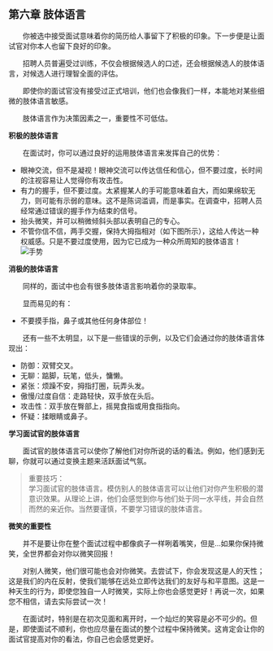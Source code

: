 ## 第六章 肢体语言

&emsp;&emsp;你被选中接受面试意味着你的简历给人事留下了积极的印象。下一步便是让面试官对你本人也留下良好的印象。

&emsp;&emsp;招聘人员普遍受过训练，不仅会根据候选人的口述，还会根据候选人的肢体语言，对候选人进行理智全面的评估。

&emsp;&emsp;即使你的面试官没有接受过正式培训，他们也会像我们一样，本能地对某些细微的肢体语言敏感。

&emsp;&emsp;肢体语言作为决策因素之一，重要性不可低估。

**积极的肢体语言**

&emsp;&emsp;在面试时，你可以通过良好的运用肢体语言来发挥自己的优势：

* 眼神交流，但不是凝视！眼神交流可以传达信任和信心，但不要过度，长时间的注视容易让人觉得你有攻击性。
* 有力的握手，但不要过度。太紧握某人的手可能意味着自大，而如果绵软无力，则可能有示弱的意味。这不是陈词滥调，而是事实。在调查中，招聘人员经常通过错误的握手作为结束的信号。
* 抬头微笑，并可以稍微倾斜头部以表明自己的专心。
* 不管你信不信，两手交握，保持大拇指相对（如下图所示），这给人传达一种权威感。只是不要过度使用，因为它已成为一种众所周知的肢体语言！  
![手势](https://github.com/pwstrick/daily/raw/master/assets/img/prepare/1.jpg)

**消极的肢体语言**

&emsp;&emsp;同样的，面试中也会有很多肢体语言影响着你的录取率。

&emsp;&emsp;显而易见的有：

* 不要摸手指，鼻子或其他任何身体部位！

&emsp;&emsp;还有一些不太明显，以下是一些错误的示例，以及它们会通过你的肢体语言体现出：

* 防御：双臂交叉。
* 无聊：踮脚，玩笔，低头，慵懒。
* 紧张：烦躁不安，拇指打圈，玩弄头发。
* 傲慢/过度自信：走路轻快，双手放在头后。
* 攻击性：双手放在臀部上，摇晃食指或用食指指向。
* 怀疑：揉眼睛或鼻子。

**学习面试官的肢体语言**

&emsp;&emsp;面试官的肢体语言可以使你了解他们对你所说的话的看法。例如，他们感到无聊，你就可以通过变换主题来活跃面试气氛。

> 重要技巧：  
> 学习面试官的肢体语言。模仿别人的肢体语言可以让他们对你产生积极的潜意识效果。从理论上讲，他们会感觉到你与他们处于同一水平线，并会自然而然的亲近你。当然要谨慎，不要学习错误的肢体语言。

**微笑的重要性**

&emsp;&emsp;并不是要让你在整个面试过程中都像疯子一样咧着嘴笑，但是...如果你保持微笑，全世界都会对你以微笑回报！
            
&emsp;&emsp;对别人微笑，他们很可能也会对你微笑。去尝试下，你会发现这是人的天性；这是我们的内在反射，使我们能够在远处立即传达我们的友好与和平意图。这是一种天生的行为，即使您独自一人时微笑，实际上你也会感觉更好！再说一次，如果您不相信，请去实际尝试一次！
            
&emsp;&emsp;在面试时，特别是在初次见面和离开时，一个灿烂的笑容是必不可少的。但是，即使面试不顺利，你也应尽量在面试的整个过程中保持微笑。这肯定会让你的面试官提高对你的看法，你自己也会感觉更好。


